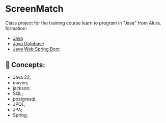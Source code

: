 # ScreenMatch

Class project for the training course learn to program in "Java" from Alura. formation:

* [Java](https://cursos.alura.com.br/formacao-java)
* [Java Database](https://cursos.alura.com.br/formacao-banco-dados-java)
* [Java Web Spring Boot](https://cursos.alura.com.br/formacao-java-web-spring-boot)

## 🔨 Concepts:
- Java 22;
- maven;
- jackson;
- SQL;
- postgresql;
- JPQL;
- JPA;
- Spring. 
